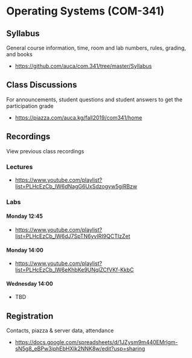 Operating Systems (COM-341)
===========================

## Syllabus

General course information, time, room and lab numbers, rules, grading, and
books

* <https://github.com/auca/com.341/tree/master/Syllabus>

## Class Discussions

For announcements, student questions and student answers to get the
participation grade

* <https://piazza.com/auca.kg/fall2019/com341/home>

## Recordings

View previous class recordings

### Lectures

* <https://www.youtube.com/playlist?list=PLHcEzCb_lW6dNagG6UxSdzogyw5giRBzw>

### Labs

#### Monday 12:45

* <https://www.youtube.com/playlist?list=PLHcEzCb_lW6dJ7SpTN6yvIRI9QCTIzZet>

#### Monday 14:00

* <https://www.youtube.com/playlist?list=PLHcEzCb_lW6eKhbKe9UNqlZCfVKf-KkbC>

#### Wednesday 14:00

* TBD

## Registration

Contacts, piazza & server data, attendance

* <https://docs.google.com/spreadsheets/d/1JZysm9m440EMrlgm-sN5g8_eBPw3iphEbHXIk2NNK8w/edit?usp=sharing>


